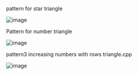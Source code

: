 pattern for star triangle

![image](https://user-images.githubusercontent.com/84653100/160749977-8b6f3117-6b8c-4e2c-a907-e59bc3e578e2.png)

Pattern for number triangle 

![image](https://user-images.githubusercontent.com/84653100/160750946-a25e1cf0-68d7-4612-a321-30c992eac509.png)

pattern3 increasing numbers with rows  triangle.cpp

![image](https://user-images.githubusercontent.com/84653100/160752339-eb9d5879-5381-4aa7-a387-36c07c5135d6.png)
